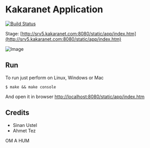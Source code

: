 Kakaranet Application
=====================

[![Build Status](https://travis-ci.org/kakaranet/games.svg?branch=master)](https://travis-ci.org/kakaranet/games)

Stage: [http://srv5.kakaranet.com:8080/static/app/index.htm](http://srv5.kakaranet.com:8080/static/app/index.htm)

![Image](http://synrc.com/lj/svg_clean.png)

Run
---

To run just perform on Linux, Windows or Mac

    $ make && make console

And open it in browser [http://localhost:8080/static/app/index.htm](http://localhost:8080/static/app/index.htm)

Credits
-------

* Sinan Ustel
* Ahmet Tez

OM A HUM
